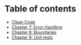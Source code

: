 # Table of contents

* [Clean Code](README.md)
* [Chapter 7: Error Handling](chapter-7-error-handling.md)
* [Chapter 8: Boundaries](chapter-8-boundaries.md)
* [Chapter 9: Unit tests](chapter-9-unit-tests.md)
